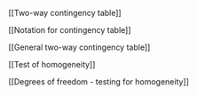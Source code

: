 [[Two-way contingency table]]

[[Notation for contingency table]]

[[General two-way contingency table]]

[[Test of homogeneity]]

[[Degrees of freedom - testing for homogeneity]]

